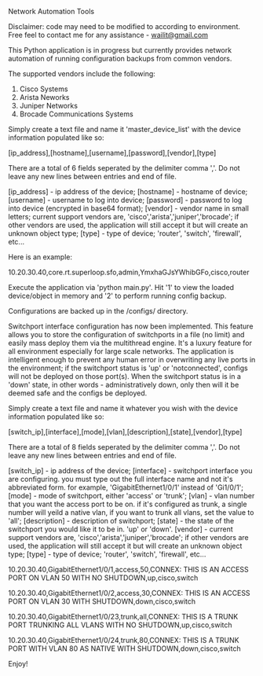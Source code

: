 Network Automation Tools

Disclaimer: code may need to be modified to according to environment. Free feel to contact me for any assistance - wailit@gmail.com

This Python application is in progress but currently provides network automation of running configuration backups from common vendors. 

The supported vendors include the following:

1. Cisco Systems
2. Arista Neworks
3. Juniper Networks
4. Brocade Communications Systems

Simply create a text file and name it 'master_device_list' with the device information populated like so:

[ip_address],[hostname],[username],[password],[vendor],[type]

There are a total of 6 fields seperated by the delimiter comma ','. Do not leave any new lines between entries and end of file.

[ip_address] - ip address of the device; [hostname] - hostname of device; [username] - username to log into device; [password] - password to log into device (encrypted in base64 format); [vendor] - vendor name in small letters; current support vendors are, 'cisco','arista','juniper','brocade'; if other vendors are used, the application will still accept it but will create an unknown object type; [type] - type of device; 'router', 'switch', 'firewall', etc...

Here is an example:

10.20.30.40,core.rt.superloop.sfo,admin,YmxhaGJsYWhibGFo,cisco,router

Execute the application via 'python main.py'. Hit '1' to view the loaded device/object in memory and '2' to perform running config backup.

Configurations are backed up in the /configs/ directory.

Switchport interface configuration has now been implemented. This feature allows you to store the configuration of switchports in a file (no limit) and easily mass deploy them via the multithread engine. It's a luxury feature for all environment especially for large scale networks. The application is intelligent enough to prevent any human error in overwriting any live ports in the environment; if the switchport status is 'up' or 'notconnected', configs will not be deployed on those port(s). When the switchport status is in a 'down' state, in other words - administratively down, only then will it be deemed safe and the configs be deployed. 

Simply create a text file and name it whatever you wish with the device information populated like so:

[switch_ip],[interface],[mode],[vlan],[description],[state],[vendor],[type]

There are a total of 8 fields seperated by the delimiter comma ','. Do not leave any new lines between entries and end of file.

[switch_ip] - ip address of the device; [interface] - switchport interface you are configuring. you must type out the full interface name and not it's abbreviated form. for example, 'GigabitEthernet1/0/1' instead of 'Gi1/0/1'; [mode] - mode of switchport, either 'access' or 'trunk'; [vlan] - vlan number that you want the access port to be on. if it's configured as trunk, a single number will yeild a native vlan, if you want to trunk all vlans, set the value to 'all'; [description] - description of switchport; [state] - the state of the switchport you would like it to be in. 'up' or 'down'. [vendor] - current support vendors are, 'cisco','arista','juniper','brocade'; if other vendors are used, the application will still accept it but will create an unknown object type; [type] - type of device; 'router', 'switch', 'firewall', etc...

10.20.30.40,GigabitEthernet1/0/1,access,50,CONNEX: THIS IS AN ACCESS PORT ON VLAN 50 WITH NO SHUTDOWN,up,cisco,switch

10.20.30.40,GigabitEthernet1/0/2,access,30,CONNEX: THIS IS AN ACCESS PORT ON VLAN 30 WITH SHUTDOWN,down,cisco,switch

10.20.30.40,GigabitEthernet1/0/23,trunk,all,CONNEX: THIS IS A TRUNK PORT TRUNKING ALL VLANS WITH NO SHUTDOWN,up,cisco,switch

10.20.30.40,GigabitEthernet1/0/24,trunk,80,CONNEX: THIS IS A TRUNK PORT WITH VLAN 80 AS NATIVE WITH SHUTDOWN,down,cisco,switch

Enjoy!
